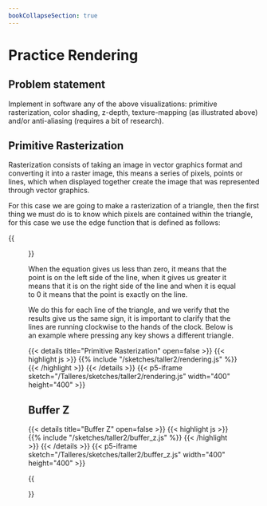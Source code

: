 ```yaml
---
bookCollapseSection: true
---
```

# Practice Rendering

## Problem statement
Implement in software any of the above visualizations: primitive rasterization, color shading, z-depth, texture-mapping (as illustrated above) and/or anti-aliasing (requires a bit of research).

## Primitive Rasterization
Rasterization consists of taking an image in vector graphics format and converting it into a raster image, this means a series of pixels, points or lines, which when displayed together create the image that was represented through vector graphics.

For this case we are going to make a rasterization of a triangle, then the first thing we must do is to know which pixels are contained within the triangle, for this case we use the edge function that is defined as follows:

{{<figure src="/Talleres/sketches/taller2/assets/formula.png">}}


When the equation gives us less than zero, it means that the point is on the left side of the line, when it gives us greater it means that it is on the right side of the line and when it is equal to 0 it means that the point is exactly on the line.

We do this for each line of the triangle, and we verify that the results give us the same sign, it is important to clarify that the lines are running clockwise to the hands of the clock. Below is an example where pressing any key shows a different triangle.



{{< details title="Primitive Rasterization" open=false >}}
{{< highlight js >}}
{{% include "/sketches/taller2/rendering.js" %}}
{{< /highlight >}}
{{< /details >}}
{{< p5-iframe sketch="/Talleres/sketches/taller2/rendering.js" width="400" height="400" >}}

## Buffer Z
{{< details title="Buffer Z" open=false >}}
{{< highlight js >}}
{{% include "/sketches/taller2/buffer_z.js" %}}
{{< /highlight >}}
{{< /details >}}
{{< p5-iframe sketch="/Talleres/sketches/taller2/buffer_z.js" width="400" height="400" >}}

{{<section>}}